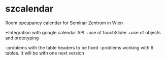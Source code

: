 szcalendar
==========

Room opcupancy calendar for Seminar Zentrum in Wien

+Integration with google calendar API
+use of touchSlider
+use of objects and prototyping

-problems with the table headers to be fixed
-problems working with 6 tables. It will be with one next version

